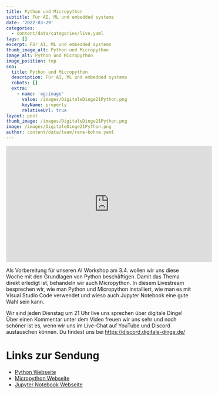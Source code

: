 ```yaml
---
title: Python und Micropython
subtitle: Für AI, ML und embedded systems
date: '2022-03-29'
categories:
  - content/data/categories/live.yaml
tags: []
excerpt: Für AI, ML und embedded systems
thumb_image_alt: Python und Micropython
image_alt: Python und Micropython
image_position: top
seo:
  title: Python und Micropython
  description: Für AI, ML und embedded systems
  robots: []
  extra:
    - name: 'og:image'
      value: /images/DigitaleDinge21Python.png
      keyName: property
      relativeUrl: true
layout: post
thumb_image: /images/DigitaleDinge21Python.png
image: /images/DigitaleDinge21Python.png
author: content/data/team/rene-bohne.yaml
---
```

<iframe width="560" height="315"
src="https://www.youtube-nocookie.com/embed/OxEvGg5Q-Og?modestbranding=1"
frameborder="0" allow="accelerometer; autoplay; encrypted-media;
gyroscope; picture-in-picture" allowfullscreen>\\\</iframe>

Als Vorbereitung für unseren AI Workshop am 3.4. wollen wir uns diese Woche mit den Grundlagen von Python beschäftigen. Damit das Thema direkt erledigt ist, behandeln wir auch Micropython. In diesem Livestream besprechen wir, wie man Python und Micropython installiert, wie man es mit Visual Studio Code verwendet und wieso auch Jupyter Notebook eine gute Wahl sein kann.

Wir sind jeden Dienstag um 21 Uhr live uns sprechen über digitale Dinge! Über einen Kommentar unter dem Video freuen wir uns sehr und noch schöner ist es, wenn wir uns im Live-Chat auf YouTube und Discord austauschen können. Du findest uns bei https://discord.digitale-dinge.de/

# Links zur Sendung

* [Python Webseite](https://www.python.org/)
* [Micropython Webseite](https://micropython.org/)
* [Jupyter Notebook Webseite](https://jupyter.org/)